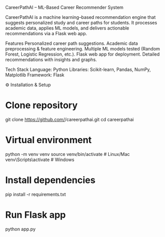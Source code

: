 CareerPathAI – ML-Based Career Recommender System

CareerPathAI is a machine learning–based recommendation engine that suggests personalized study and career paths for students.
It processes academic data, applies ML models, and delivers actionable recommendations via a Flask web app.

Features
Personalized career path suggestions.
Academic data preprocessing & feature engineering.
Multiple ML models tested (Random Forest, Logistic Regression, etc.).
Flask web app for deployment.
Detailed recommendations with insights and graphs.


Tech Stack
Language: Python
Libraries: Scikit-learn, Pandas, NumPy, Matplotlib
Framework: Flask


⚙️ Installation & Setup
# Clone repository
git clone https://github.com/<your-username>/careerpathai.git
cd careerpathai

# Virtual environment
python -m venv venv
source venv/bin/activate   # Linux/Mac
venv\Scripts\activate      # Windows

# Install dependencies
pip install -r requirements.txt

# Run Flask app
python app.py
